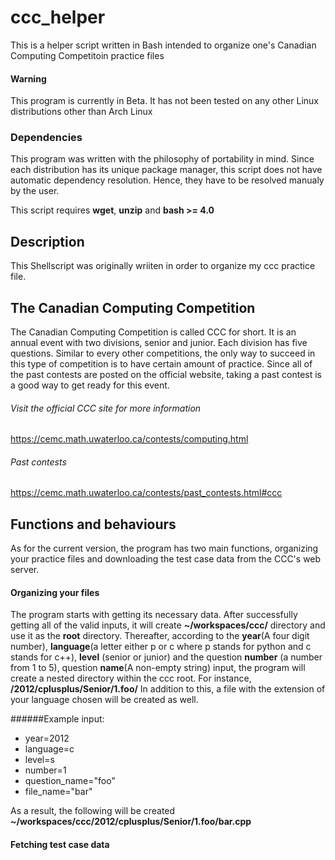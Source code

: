 # ccc_helper
This is a helper script written in Bash intended to organize one's Canadian
Computing Competitoin practice files

#### **Warning**
This program is currently in Beta. It has not been tested on any other Linux
distributions other than Arch Linux

### Dependencies
This program was written with the philosophy of portability in mind. Since each
distribution has its unique package manager, this script does not have automatic
dependency resolution. Hence, they have to be resolved manualy by the user.

This script requires **wget**, **unzip** and **bash >= 4.0**

## Description
This Shellscript was originally wriiten in order to organize my ccc practice
file. 

## The Canadian Computing Competition
The Canadian Computing Competition is called CCC for short. It is an annual
event with two divisions, senior and junior. Each division has five questions.
Similar to every other competitions, the only way to succeed in this type of
competition is to have certain amount of practice. Since all of the past
contests are posted on the official website, taking a past contest is a good way
to get ready for this event.

###### Visit the official CCC site for more information
https://cemc.math.uwaterloo.ca/contests/computing.html

###### Past contests
https://cemc.math.uwaterloo.ca/contests/past_contests.html#ccc

## Functions and behaviours
As for the current version, the program has two main functions, organizing
your practice files and downloading the test case data from the CCC's web server.

#### Organizing your files
The program starts with getting its necessary data. After successfully getting 
all of the valid inputs, it will create **~/workspaces/ccc/** directory and use 
it as the **root** directory. Thereafter, according to the **year**(A four digit
number), **language**(a letter either p or c where p stands for python and c stands 
for c++), **level** (senior or junior) and the question **number**
(a number from 1 to 5), question **name**(A non-empty string) input, the program will
create a nested directory within the ccc root. For instance, 
**/2012/cplusplus/Senior/1.foo/** In addition to this, a file with the extension of
your language chosen will be created as well.

######Example input:
* year=2012
* language=c
* level=s
* number=1
* question_name="foo"
* file_name="bar"

As a result, the following will be created
  **~/workspaces/ccc/2012/cplusplus/Senior/1.foo/bar.cpp**

#### Fetching test case data

